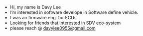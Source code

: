 - Hi, my name is Davy Lee
- I’m interested in software develope in Software define vehicle.
- I was an firmware eng. for ECUs.
- Looking for friends that interested in SDV eco-system
- please reach @ davylee0955@gmail.com

<!---
davylee0955/davylee0955 is a ✨ special ✨ repository because its `README.md` (this file) appears on your GitHub profile.
You can click the Preview link to take a look at your changes.
--->
